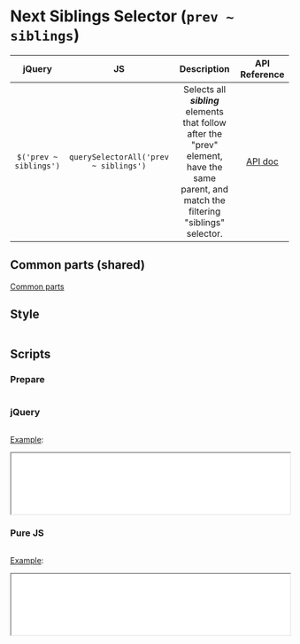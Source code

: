 # Next Siblings Selector (`prev ~ siblings`)

| jQuery | JS | Description | API Reference |
|:--:|:--:|:--:|:--:|
| `$('prev ~ siblings')` | `querySelectorAll('prev ~ siblings')` | Selects all **_sibling_** elements that follow after the "prev" element, have the same parent, and match the filtering "siblings" selector. | [API doc](https://api.jquery.com/next-siblings-selector/) |

## Common parts (shared)

[Common parts](/docs/mdview.html?example/index.md)

## Style

```css:src/style.css
```

## Scripts

### Prepare

```js:src/prepare.js
```

### jQuery

```js:src/jquery.js
```

[Example](example.html?jquery):

<iframe width="100%" height="110" src="example.html?jquery"></iframe>

### Pure JS

```js:src/pure.js
```

[Example](example.html?pure):

<iframe width="100%" height="110" src="example.html?pure"></iframe>
